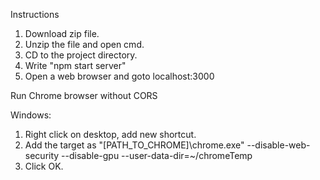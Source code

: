 Instructions

1) Download zip file.
2) Unzip the file and open cmd.
3) CD to the project directory.
4) Write "npm start server"
5) Open a web browser and goto localhost:3000

Run Chrome browser without CORS

Windows:

1) Right click on desktop, add new shortcut.
2) Add the target as "[PATH_TO_CHROME]\chrome.exe" --disable-web-security --disable-gpu --user-data-dir=~/chromeTemp
3) Click OK.
